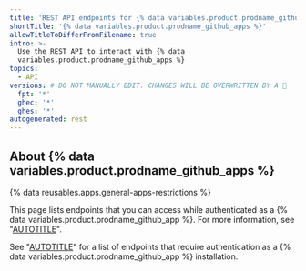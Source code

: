 ```yaml
---
title: 'REST API endpoints for {% data variables.product.prodname_github_apps %}'
shortTitle: '{% data variables.product.prodname_github_apps %}'
allowTitleToDifferFromFilename: true
intro: >-
  Use the REST API to interact with {% data
  variables.product.prodname_github_apps %}
topics:
  - API
versions: # DO NOT MANUALLY EDIT. CHANGES WILL BE OVERWRITTEN BY A 🤖
  fpt: '*'
  ghec: '*'
  ghes: '*'
autogenerated: rest
---
```


## About {% data variables.product.prodname_github_apps %}

{% data reusables.apps.general-apps-restrictions %}

This page lists endpoints that you can access while authenticated as a {% data variables.product.prodname_github_app %}. For more information, see "[AUTOTITLE](/apps/creating-github-apps/authenticating-with-a-github-app/authenticating-as-a-github-app)".

See "[AUTOTITLE](/rest/apps/installations)" for a list of endpoints that require authentication as a {% data variables.product.prodname_github_app %} installation.

<!-- Content after this section is automatically generated -->
